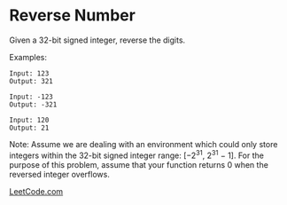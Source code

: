 # Reverse Number

Given a 32-bit signed integer, reverse the digits.

Examples:

```
Input: 123
Output: 321
```
```
Input: -123
Output: -321
```
```
Input: 120
Output: 21
```

Note: Assume we are dealing with an environment which could only store integers within the 32-bit signed integer range: [−2<sup>31</sup>,  2<sup>31</sup> − 1]. For the purpose of this problem, assume that your function returns 0 when the reversed integer overflows.

[LeetCode.com](https://leetcode.com/problems/reverse-integer/)
